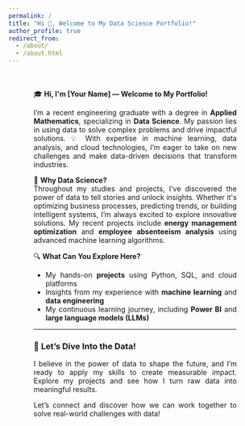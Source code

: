 ```yaml
---
permalink: /
title: "Hi 👋, Welcome to My Data Science Portfolio!"
author_profile: true
redirect_from: 
  - /about/
  - /about.html
---
```


<div style="margin: 0 50px 0 30px; width: 80%; padding: 20px;text-align: justify;">

🎓 **Hi, I'm [Your Name] — Welcome to My Portfolio!**

I’m a recent engineering graduate with a degree in **Applied Mathematics**, specializing in **Data Science**. My passion lies in using data to solve complex problems and drive impactful solutions. 💡 With expertise in machine learning, data analysis, and cloud technologies, I’m eager to take on new challenges and make data-driven decisions that transform industries.

🚀 **Why Data Science?**  
Throughout my studies and projects, I’ve discovered the power of data to tell stories and unlock insights. Whether it's optimizing business processes, predicting trends, or building intelligent systems, I’m always excited to explore innovative solutions. My recent projects include **energy management optimization** and **employee absenteeism analysis** using advanced machine learning algorithms.

🔍 **What Can You Explore Here?**  
- My hands-on **projects** using Python, SQL, and cloud platforms
- Insights from my experience with **machine learning** and **data engineering**
- My continuous learning journey, including **Power BI** and **large language models (LLMs)**

---

### 🎯 **Let’s Dive Into the Data!**
I believe in the power of data to shape the future, and I’m ready to apply my skills to create measurable impact. Explore my projects and see how I turn raw data into meaningful results.

Let’s connect and discover how we can work together to solve real-world challenges with data!

